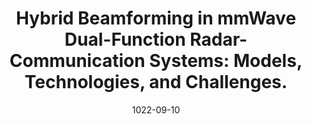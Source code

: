 ---
title: "Hybrid Beamforming in mmWave Dual-Function Radar-Communication Systems: Models, Technologies, and Challenges."
collection: arVix
permalink: publications/2022-arVix-wcm
date: 1022-09-10
level: arVix
arxiv: 'https://arxiv.org/abs/2209.04656'
citation: 'Z. Cheng, L. Wu, <b>B. Wang</b>, M. R. B. Shankar, B. Liao and B. Ottersten, "Hybrid Beamforming in mmWave Dual-Function Radar-Communication Systems: Models, Technologies, and Challenges," submitted to <i>IEEE Communications Magazine</i>.'
---